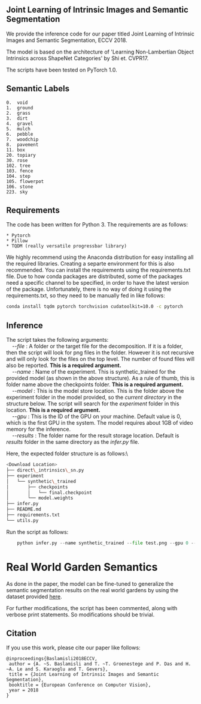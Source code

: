 ## Joint Learning of Intrinsic Images and Semantic Segmentation

We provide the inference code for our paper titled Joint Learning of Intrinsic Images and Semantic Segmentation, ECCV 2018.

The model is based on the architecture of 'Learning Non-Lambertian Object Intrinsics across ShapeNet Categories' by Shi et. CVPR17.

The scripts have been tested on PyTorch 1.0.

## Semantic Labels
```
0.  void
1.  ground
2.  grass
3.  dirt
4.  gravel
5.  mulch
6.  pebble
7.  woodchip
8.  pavement
11. box
20. topiary
30. rose
102. tree
103. fence
104. step
105. flowerpot
106. stone
223. sky
```

## Requirements
The code has been written for Python 3. The requirements are as follows:

    * Pytorch
    * Pillow
    * TQDM (really versatile progressbar library)
    
    
We highly recommend using the Anaconda distribution for easy installing all the required libraries. Creating a separte environment for this is also recommended.
You can install the requirements using the requirements.txt file. Due to how conda packages are distributed, some of the packages need a specific channel to be specified, in order to have the latest version of the package. Unfortunately, there is no way of doing it using the requirements.txt, so they need to be manually fed in like follows:

```bash
conda install tqdm pytorch torchvision cudatoolkit=10.0 -c pytorch
```

## Inference

The script takes the following arguments:\
&nbsp;&nbsp;&nbsp;&nbsp;--_file_ : A folder or the target file for the decomposition. If it is a folder, then the script will look for png files in the folder. However it is not recursive and will only look for the files on the top level. The number of found files will also be reported. **This is a required argument.**\
&nbsp;&nbsp;&nbsp;&nbsp;--_name_ : Name of the experiment. This is synthetic\_trained for the provided model (as shown in the above structure). As a rule of thumb, this is folder name above the checkpoints folder. **This is a required argument.**\
&nbsp;&nbsp;&nbsp;&nbsp;--_model_ : This is the model store location. This is the folder above the experiment folder in the model provided, so the _current directory_ in the structure below. The script will search for the _experiment_ folder in this location. **This is a required argument.**\
&nbsp;&nbsp;&nbsp;&nbsp;--_gpu_ : This is the ID of the GPU on your machine. Default value is 0, which is the first GPU in the system. The model requires about 1GB of video memory for the inference.\
&nbsp;&nbsp;&nbsp;&nbsp;--_results_ : The folder name for the result storage location. Default is _results_ folder in the same directory as the _infer.py_ file.


Here, the expected folder structure is as follows:\

```bash
<Download Location>
├── direct\_intrinsics\_sn.py
├── experiment
│   └── synthetic\_trained
│       ├── checkpoints
│       │   └── final.checkpoint
│       └── model.weights
├── infer.py
├── README.md
├── requirements.txt
└── utils.py
```

Run the script as follows:
```python
    python infer.py --name synthetic_trained --file test.png --gpu 0 --model ./
```

# Real World Garden Semantics
As done in the paper, the model can be fine-tuned to generalize the semantic segmentation results on the real world gardens by using the dataset provided [here](http://trimbot2020.webhosting.rug.nl/events/3drms/challenge/).

For further modifications, the script has been commented, along with verbose print statements. So modifications should be trivial.

## Citation

If you use this work, please cite our paper like follows:

```
@inproceedings{Baslamisli2018ECCV,
 author = {A. ~S. Baslamisli and T. ~T. Groenestege and P. Das and H. ~A. Le and S. Karaoglu and T. Gevers},
 title = {Joint Learning of Intrinsic Images and Semantic Segmentation},
 booktitle = {European Conference on Computer Vision},
 year = 2018
}
```
